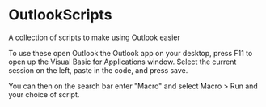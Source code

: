 # OutlookScripts
A collection of scripts to make using Outlook easier

To use these open Outlook the Outlook app on your desktop, press F11 to open up the Visual Basic for Applications window. Select the current session on the left, paste in the code, and press save.

You can then on the search bar enter "Macro" and select Macro > Run and your choice of script.

